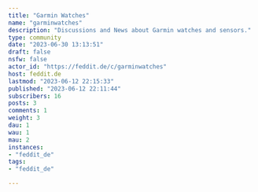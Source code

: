 ```yaml
---
title: "Garmin Watches" 
name: "garminwatches"
description: "Discussions and News about Garmin watches and sensors."
type: community
date: "2023-06-30 13:13:51"
draft: false
nsfw: false
actor_id: "https://feddit.de/c/garminwatches"
host: feddit.de
lastmod: "2023-06-12 22:15:33"
published: "2023-06-12 22:11:44"
subscribers: 16
posts: 3
comments: 1
weight: 3
dau: 1
wau: 1
mau: 2
instances:
- "feddit_de"
tags: 
- "feddit_de"

---
```

